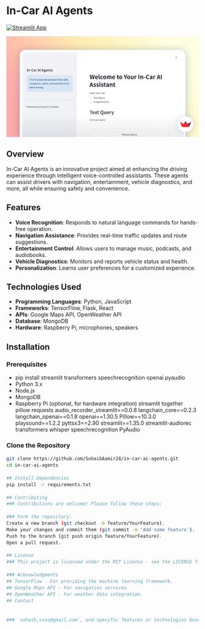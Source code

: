 # In-Car AI Agents

[![Streamlit App](https://static.streamlit.io/badges/streamlit_badge_black_white.svg)](https://in-car-ai-agents-edge-runners-3-point-2.streamlit.app/)

![Homepage Screenshot](https://github.com/SohaibAamir28/in-car-ai-agents/blob/main/homepage.png)

## Overview
In-Car AI Agents is an innovative project aimed at enhancing the driving experience through intelligent voice-controlled assistants. These agents can assist drivers with navigation, entertainment, vehicle diagnostics, and more, all while ensuring safety and convenience.

## Features
- **Voice Recognition**: Responds to natural language commands for hands-free operation.
- **Navigation Assistance**: Provides real-time traffic updates and route suggestions.
- **Entertainment Control**: Allows users to manage music, podcasts, and audiobooks.
- **Vehicle Diagnostics**: Monitors and reports vehicle status and health.
- **Personalization**: Learns user preferences for a customized experience.

## Technologies Used
- **Programming Languages**: Python, JavaScript
- **Frameworks**: TensorFlow, Flask, React
- **APIs**: Google Maps API, OpenWeather API
- **Database**: MongoDB
- **Hardware**: Raspberry Pi, microphones, speakers

## Installation

### Prerequisites
-  pip install streamlit transformers speechrecognition openai pyaudio
- Python 3.x
- Node.js
- MongoDB
- Raspberry Pi (optional, for hardware integration)
streamlit
together
pillow
requests
audio_recorder_streamlit==0.0.8
langchain_core==0.2.3
langchain_openai==0.1.8
openai==1.30.5
Pillow==10.3.0
playsound==1.2.2
pyttsx3==2.90
streamlit==1.35.0
streamlit-audiorec
transformers
whisper
speechrecognition
PyAudio

### Clone the Repository
```bash
git clone https://github.com/SohaibAamir28/in-car-ai-agents.git
cd in-car-ai-agents

## Install Dependencies
pip install -r requirements.txt

## Contributing
### Contributions are welcome! Please follow these steps:

### Fork the repository.
Create a new branch (git checkout -b feature/YourFeature).
Make your changes and commit them (git commit -m 'Add some feature').
Push to the branch (git push origin feature/YourFeature).
Open a pull request.

## License
### This project is licensed under the MIT License - see the LICENSE file for details.

### Acknowledgments
## TensorFlow - For providing the machine learning framework.
## Google Maps API - For navigation services.
## OpenWeather API - For weather data integration.
## Contact


### `sohaib,csas@gmail.com`, and specific features or technologies based on what you actually implemented in your project. Let me know if you need any changes or additions!
